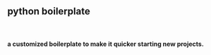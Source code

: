 ## python boilerplate

<br>

#### a customized boilerplate to make it quicker starting new projects.

